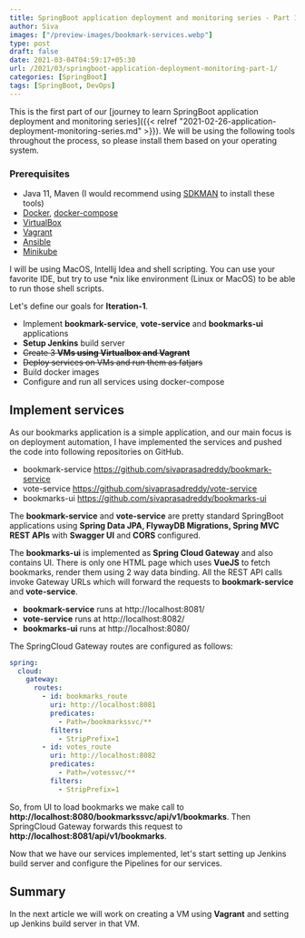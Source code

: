 ```yaml
---
title: SpringBoot application deployment and monitoring series - Part 1 - Build Services
author: Siva
images: ["/preview-images/bookmark-services.webp"]
type: post
draft: false
date: 2021-03-04T04:59:17+05:30
url: /2021/03/springboot-application-deployment-monitoring-part-1/
categories: [SpringBoot]
tags: [SpringBoot, DevOps]
---
```


This is the first part of our [journey to learn SpringBoot application deployment and monitoring series]({{< relref "2021-02-26-application-deployment-monitoring-series.md" >}}).
We will be using the following tools throughout the process, so please install them based on your operating system.

### Prerequisites
* Java 11, Maven (I would recommend using [SDKMAN](https://sdkman.io/) to install these tools)
* [Docker](https://www.docker.com/), [docker-compose](https://docs.docker.com/compose/)
* [VirtualBox](https://www.virtualbox.org/)
* [Vagrant](https://www.vagrantup.com/)
* [Ansible](https://www.ansible.com/)
* [Minikube](https://minikube.sigs.k8s.io/docs/)

I will be using MacOS, Intellij Idea and shell scripting. 
You can use your favorite IDE, but try to use *nix like environment (Linux or MacOS) to be able to run those shell scripts.

Let's define our goals for **Iteration-1**.

* Implement **bookmark-service**, **vote-service** and **bookmarks-ui** applications
* **Setup Jenkins** build server
* ~~Create 3 **VMs using Virtualbox and Vagrant**~~
* ~~Deploy services on VMs and run them as fatjars~~
* Build docker images
* Configure and run all services using docker-compose

## Implement services
As our bookmarks application is a simple application, and our main focus is on deployment automation,
I have implemented the services and pushed the code into following repositories on GitHub.

* bookmark-service https://github.com/sivaprasadreddy/bookmark-service
* vote-service https://github.com/sivaprasadreddy/vote-service
* bookmarks-ui https://github.com/sivaprasadreddy/bookmarks-ui

The **bookmark-service** and **vote-service** are pretty standard SpringBoot applications using
**Spring Data JPA, FlywayDB Migrations, Spring MVC REST APIs** with **Swagger UI** and **CORS** configured.

The **bookmarks-ui** is implemented as **Spring Cloud Gateway** and also contains UI.
There is only one HTML page which uses **VueJS** to fetch bookmarks, render them using 2 way data binding.
All the REST API calls invoke Gateway URLs which will forward the requests to **bookmark-service** and **vote-service**.

* **bookmark-service** runs at http://localhost:8081/
* **vote-service** runs at http://localhost:8082/
* **bookmarks-ui** runs at http://localhost:8080/

The SpringCloud Gateway routes are configured as follows:

```yaml
spring:
  cloud:
    gateway:
      routes:
        - id: bookmarks_route
          uri: http://localhost:8081
          predicates:
            - Path=/bookmarkssvc/**
          filters:
            - StripPrefix=1
        - id: votes_route
          uri: http://localhost:8082
          predicates:
            - Path=/votessvc/**
          filters:
            - StripPrefix=1
```

So, from UI to load bookmarks we make call to **http://localhost:8080/bookmarkssvc/api/v1/bookmarks**. 
Then SpringCloud Gateway forwards this request to **http://localhost:8081/api/v1/bookmarks**.

Now that we have our services implemented, let's start setting up Jenkins build server 
and configure the Pipelines for our services.

## Summary 
In the next article we will work on creating a VM using **Vagrant** and setting up Jenkins build server in that VM.
